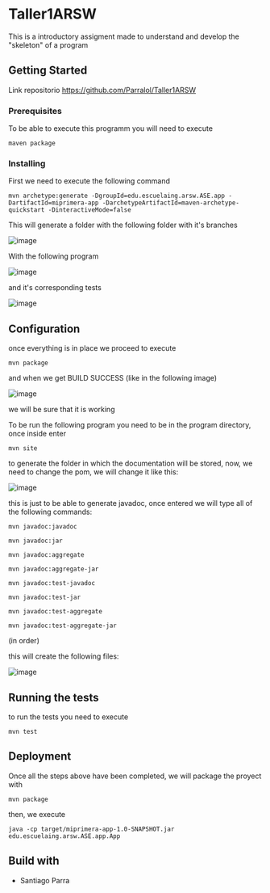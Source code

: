 # Taller1ARSW

This is a introductory assigment made to understand and develop the "skeleton" of a program

## Getting Started
Link repositorio https://github.com/Parralol/Taller1ARSW
### Prerequisites
To be able to execute this programm you will need to execute

```
maven package
```

### Installing

First we need to execute the following command

```
mvn archetype:generate -DgroupId=edu.escuelaing.arsw.ASE.app -DartifactId=miprimera-app -DarchetypeArtifactId=maven-archetype-quickstart -DinteractiveMode=false
```
This will generate a folder with the following folder with it's branches

![image](https://github.com/Parralol/Lab01ARSW/assets/110953563/32a404db-56d9-4d62-b4e3-fa947c7ba97c)

With the following program

![image](https://github.com/Parralol/Lab01ARSW/assets/110953563/b9db96e4-7471-477a-909e-9474b95ad1e7)

and it's corresponding tests

![image](https://github.com/Parralol/Taller1ARSW/assets/110953563/dc6ab22b-53d0-4477-ab56-a4dce3e407d1)




## Configuration
once everything is in place we proceed to execute 
```
mvn package
```
and when we get  BUILD SUCCESS (like in the following image)

![image](https://github.com/Parralol/Taller1ARSW/assets/110953563/03d9522f-4fb6-4107-8f8a-9c884a716453)

we will be sure that it is working

To be run the following program you need to be in the program directory, once inside enter

```
mvn site
```
to generate the folder in which the documentation will be stored, now, we need to change the pom, we will change it like this:

![image](https://github.com/Parralol/Taller1ARSW/assets/110953563/d05d4ee2-3f46-4f27-9d29-62895ce4701f)

this is just to be able to generate javadoc, once entered we will type all of the following commands:

```
mvn javadoc:javadoc
```
```
mvn javadoc:jar
```
```
mvn javadoc:aggregate
```
```
mvn javadoc:aggregate-jar
```
```
mvn javadoc:test-javadoc
```
```
mvn javadoc:test-jar
```
```
mvn javadoc:test-aggregate
```
```
mvn javadoc:test-aggregate-jar
```
(in order)

this will create the following files:

![image](https://github.com/Parralol/Taller1ARSW/assets/110953563/47decd48-675b-494f-b519-253e929a53f0)


## Running the tests

to run the tests you need to execute 

```
mvn test
```

## Deployment

Once all the steps above have been completed, we will package the proyect with 

```
mvn package
```

then, we execute

```
java -cp target/miprimera-app-1.0-SNAPSHOT.jar edu.escuelaing.arsw.ASE.app.App
```
## Build with

* Santiago Parra
